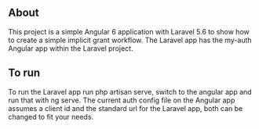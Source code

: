 ## About 

This project is a simple Angular 6 application with Laravel 5.6 to show how to create a simple implicit grant workflow. The Laravel app has the my-auth Angular app within the Laravel project. 

## To run
To run the Laravel app run php artisan serve, switch to the angular app and run that with ng serve. The current auth config file on the Angular app assumes a client id and the standard url for the Laravel app, both can be changed to fit your needs. 